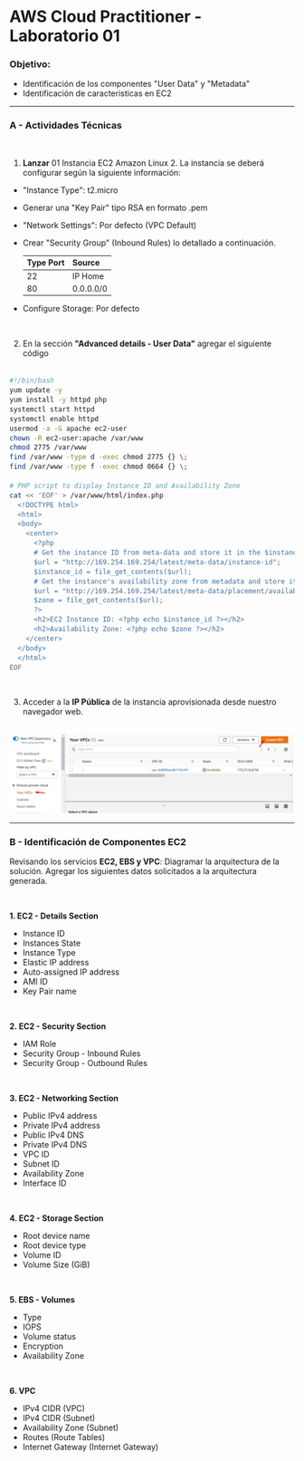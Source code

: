 # AWS Cloud Practitioner - Laboratorio 01
### Objetivo: 
* Identificación de los componentes "User Data" y "Metadata"
* Identificación de caracteristicas en EC2

---

### A - Actividades Técnicas
<br>

1. **Lanzar** 01 Instancia EC2 Amazon Linux 2. La instancia se deberá configurar según la siguiente información:

* "Instance Type": t2.micro
* Generar una "Key Pair" tipo RSA en formato .pem
* "Network Settings": Por defecto (VPC Default) 
* Crear "Security Group" (Inbound Rules) lo detallado a continuación. 

    |Type Port|  Source  |
    |---------|----------|
    |   22    | IP Home  |
    |   80    | 0.0.0.0/0|
    
* Configure Storage: Por defecto

<br>

2. En la sección **"Advanced details - User Data"** agregar el siguiente código
<br><br>

```bash
#!/bin/bash
yum update -y
yum install -y httpd php
systemctl start httpd
systemctl enable httpd
usermod -a -G apache ec2-user
chown -R ec2-user:apache /var/www
chmod 2775 /var/www
find /var/www -type d -exec chmod 2775 {} \;
find /var/www -type f -exec chmod 0664 {} \;

# PHP script to display Instance ID and Availability Zone
cat << 'EOF' > /var/www/html/index.php
  <!DOCTYPE html>
  <html>
  <body>
    <center>
      <?php
      # Get the instance ID from meta-data and store it in the $instance_id variable
      $url = "http://169.254.169.254/latest/meta-data/instance-id";
      $instance_id = file_get_contents($url);
      # Get the instance's availability zone from metadata and store it in the $zone variable
      $url = "http://169.254.169.254/latest/meta-data/placement/availability-zone";
      $zone = file_get_contents($url);
      ?>
      <h2>EC2 Instance ID: <?php echo $instance_id ?></h2>
      <h2>Availability Zone: <?php echo $zone ?></h2>
    </center>
  </body>
  </html>
EOF
```

<br>

3. Acceder a la **IP Pública** de la instancia aprovisionada desde nuestro navegador web.
<br><br>

<img src="images/lab01_01.jpg">

<br>

---
### B - Identificación de Componentes EC2
Revisando los servicios **EC2, EBS y VPC**: Diagramar la arquitectura de la solución. Agregar los siguientes datos solicitados a la arquitectura generada.

<br>

**1. EC2 - Details Section**

* Instance ID
* Instances State
* Instance Type
* Elastic IP address
* Auto-assigned IP address
* AMI ID
* Key Pair name

<br>

**2. EC2 - Security Section**

* IAM Role
* Security Group - Inbound Rules
* Security Group - Outbound Rules

<br>

**3. EC2 - Networking Section**

* Public IPv4 address
* Private IPv4 address
* Public IPv4 DNS
* Private IPv4 DNS
* VPC ID
* Subnet ID
* Availability Zone
* Interface ID 

<br>

**4. EC2 - Storage Section**

* Root device name
* Root device type
* Volume ID
* Volume Size (GiB)

<br>

**5. EBS - Volumes**

* Type
* IOPS
* Volume status
* Encryption
* Availability Zone

<br>

**6. VPC**

* IPv4 CIDR (VPC)
* IPv4 CIDR (Subnet)
* Availability Zone (Subnet)
* Routes (Route Tables)
* Internet Gateway (Internet Gateway)

